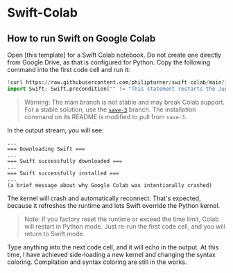 # Swift-Colab

## How to run Swift on Google Colab

Open [this template] for a Swift Colab notebook. Do not create one directly from Google Drive, as that is configured for Python. Copy the following command into the first code cell and run it:

```python
!curl https://raw.githubusercontent.com/philipturner/swift-colab/main/install_swift.sh --output install_swift.sh && bash install_swift.sh 5.5.2 # Replace 5.5.2 with newest Swift version
import Swift; Swift.precondition("" != "This statement restarts the Jupyter kernel in Python, but does nothing in Swift. Pretty neat, right?")
```

> Warning: The main branch is not stable and may break Colab support. For a stable solution, use the [`save-3`](https://github.com/philipturner/swift-colab/tree/save-3) branch. The installation command on its README is modified to pull from `save-3`. <!-- Change that in the install command as well. -->

In the output stream, you will see:

```
...
=== Downloading Swift ===
...
=== Swift successfully downloaded ===
...
=== Swift successfully installed ===
...
(a brief message about why Google Colab was intentionally crashed)
```

The kernel will crash and automatically reconnect. That's expected, because it refreshes the runtime and lets Swift override the Python kernel.

> Note: If you factory reset the runtime or exceed the time limit, Colab will restart in Python mode. Just re-run the first code cell, and you will return to Swift mode.

Type anything into the next code cell, and it will echo in the output. At this time, I have achieved side-loading a new kernel and changing the syntax coloring. Compilation and syntax coloring are still in the works.
